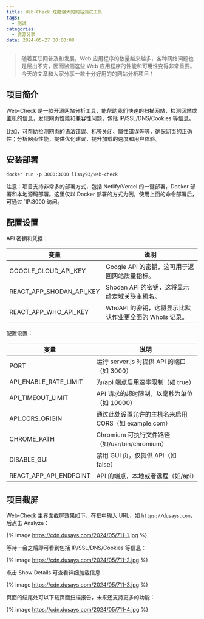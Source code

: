 ```yaml
---
title: Web-Check 炫酷强大的网站测试工具
tags:
  - 测试
categories:
  - 资源分享
date: 2024-05-27 00:00:00
---
```


> 随着互联网普及和发展，Web 应用程序的数量越来越多，各种网络问题也是层出不穷，因而监测这些 Web 应用程序的性能和可用性变得非常重要。今天的文章和大家分享一款十分好用的的网站分析项目！

<!-- more -->

## 项目简介

Web-Check 是一款开源网站分析工具，能帮助我们快速的扫描网站，检测网站或主机的信息，发现网页性能和兼容性问题，包括 IP/SSL/DNS/Cookies 等信息。

比如，可帮助检测网页的语法错误、标签关闭、属性错误等等，确保网页的正确性；分析网页性能，提供优化建议，提升加载的速度和用户体验。

## 安装部署

```
docker run -p 3000:3000 lissy93/web-check
```

注意：项目支持非常多的部署方式，包括 Netlify/Vercel 的一键部署，Docker 部署和本地源码部署。这里仅以 Docker 部署的方式为例，使用上面的命令部署后，可通过 `IP:3000 访问。

## 配置设置

API 密钥和凭据：

| 变量 | 说明 |
| - | - |
| GOOGLE_CLOUD_API_KEY | Google API 的密钥，这可用于返回网站质量指标。 |
| REACT_APP_SHODAN_API_KEY | Shodan API 的密钥，这将显示给定域关联主机名。 |
| REACT_APP_WHO_API_KEY | WhoAPI 的密钥，这将显示比默认作业更全面的 WhoIs 记录。 |

配置设置：

| 变量 | 说明 |
| - | - |
| PORT | 运行 server.js 时提供 API 的端口（如 3000） |
| API_ENABLE_RATE_LIMIT | 为/api 端点启用速率限制（如 true） |
| API_TIMEOUT_LIMIT | API 请求的超时限制，以毫秒为单位（如 10000） |
| API_CORS_ORIGIN | 通过此处设置允许的主机名来启用 CORS（如 example.com） |
| CHROME_PATH | Chromium 可执行文件路径（如/usr/bin/chromium） |
| DISABLE_GUI | 禁用 GUI 页，仅提供 API（如 false） |
| REACT_APP_API_ENDPOINT | API 的端点，本地或者远程（如/api） |

## 项目截屏

Web-Check 主界面截屏效果如下，在框中输入 URL，如 `https://dusays.com`，后点击 Analyze：

{% image https://cdn.dusays.com/2024/05/711-1.jpg %}

等待一会之后即可看到包括 IP/SSL/DNS/Cookies 等信息：

{% image https://cdn.dusays.com/2024/05/711-2.jpg %}

点击 Show Details 可查看详细加载信息：

{% image https://cdn.dusays.com/2024/05/711-3.jpg %}

页面的结尾处可以下载页面扫描报告，未来还支持更多的功能：

{% image https://cdn.dusays.com/2024/05/711-4.jpg %}